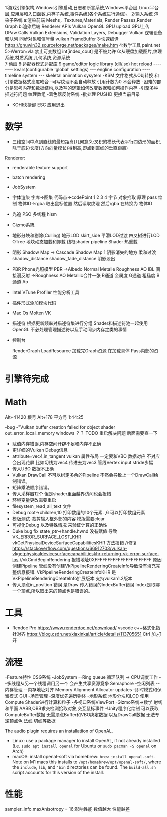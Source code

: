 1:游戏引擎架构,Windows引擎启动,日志和断言系统,Windows平台层,Linux平台层,应用层和入口函数,内存子系统,事件系统(各个系统进行通信)。
2:输入系统 
  渲染子系统
    a:渲染前端
      Meshs，Textures,Materials, Render Passes,Render Graph
    b:渲染后端
      Renderer APIs Vulkan OpenGL  GPU upload GPU上传 DPaw Calls 
      Vulkan Extensions, Validation Layers, Debugger 
      Vulkan 逻辑设备和队列
      同步对象和信号量  vulkan FrameBuffer
3:快速编译 https://gnuwin32.sourceforge.net/packages/make.htm
4:数学工具 paint.net  
5:-Werror=vla 禁止可变数组 int[index_cout] 是不被允许
6:从硬盘加载图片,纹理系统,材质系统,几何系统,资源系统  
7:动画
8:适配器模式适配库
9:game/editor logic library (dll/.so) hot reload    -------- kvars(configurable 'global' settings)  --- engline configuration  ---- timeline system  --- skeletal animation sysytem 
-KSM 文件格式从Obj转换  和引擎数据格式高度吻合
-可写纹理不会自动释放 引用计数为0 不会释放
-困难的部分是思考内存和数据结构,以及写的逻辑如何改变数据和如何操作内存
-引擎多种描述符问题 纹理数组
-着色器反射系统
-批处理
 PUSHD 更换当前目录
- KOHI快捷键
  ESC 应用退出

# 数学
 * 三维空间中点到直线的最短距离(几何意义:叉积的模长代表平行四边形的面积,除于底边长度(方向向量模长)得到高,即点到直线的垂直距离)

Renderer:
- renderable texture support
- batch rendering
- JobSystem
- 字体渲染 字库->图集  代码点->codePoint 1 2 3 4 字节  对象拾取 原理 pass 绘制 物体ID->rgba 取出鼠标位置 然后读取纹理 然后rgba 在转换为 物体ID 
- 光追 PSO 多线程 hism
- Gizmo系統
- 地形分块和剔除(Culling) 
  地形LOD skirt_side 平滑LOD过渡  四叉树进行LOD OTree 地块动态加载和卸载 
  线框shader pipeline
  Shader 热重载
- 阴影
    Shadow Map -> Cascade Shadow Map 
       1:阴影消失的地方 柔和过渡 shadow_distance shadow_fade_distance 阴影淡出
- PBR
  Phone光照模型 PBR ->Albedo Normal Metalle Roughness AO IBL 间接漫反射 ->Roughness AO Metallic合并一张
  R通道 金属度 G通道 粗糙度 B通道 Ao
- Intel VTune Profiler 性能分析工具
- 插件形式添加模块代码
- Mac Os Molten VK
- 描述符
  根据更新频率对描述符集进行分组  Shader和描述符池一起使用
  OpenGL 不必处理管理描述符以及手动同步内存之类的事情
- 控制台

  RenderGraph LoadResource 加载完Graph资源 在加载具体 Pass内部的资源
# 引擎待完成
# Math
  Alt+41420 根号 Alt+178 平方号  1:44:25
  
-bug
-"Vulkan buffer creation failed for object shader  out_error_local_memory  windows ？？ TODO  重启解决问题 后面需要查一下
- 赋值内存错误,内存空间开辟不足和内存不正确
- 更详细的Vulkan Debug信息
- attribute=vec4,in_tangent vulkan 属性布局 一定要和VBO 数据对应 不对应会出现花屏 比如切线为vec4 传进去为vec3 管线Vertex input stride步幅
- 传入UBO 数据不正确
- Vulkan DrawCall 不可以绑定多余的Pipeline 不然会导致上一个DrawCall绘制错误。
- 矩阵乘法顺序错误。
- 传入采样器12个 但是shader里面越界访问也会报错
- 环境变量更改需要重启
- filesystem_read_all_text 文件 
- Debug root->children,10 打印数组的10个元素. ,6 可以打印数组元素
- 模版测试-裁剪输入框外部的内容 模版需要clear
- 可视化Debug 以及特殊情况 来验证计算的正确性
- Duke bug fix  state_ptr->handle.hwnd 没有赋值 导致 VK_ERROR_SURFACE_LOST_KHR vkGetPhysicalDeviceSurfaceCapabilitiesKHR 方法报错
  //修复 https://stackoverflow.com/questions/66912703/vulkan-vkgetphysicaldevicesurfacecapabilitieskhr-returning-vk-error-surface-los
  //vkCmdBeginRendering 报错地址0XFFFFFFFFFFFFFFFFFFFFFF 原因创建Pipeline 管线没有创建VkPipelineRenderingCreateInfo导致没有填充完整信息报错.    VkPipelineRenderingCreateInfoKHR 是VkPipelineRenderingCreateInfo扩展版本 支持vulkan1.2版本 
- 传入顶点in_position 错误  是Draw 传入错误的IndexBuffer错误 Index是取哪一个顶点,所以取出来的顶点也是错误的。

# 工具
  * Rendoc Pro 
    https://www.renderdoc.net/download/
  vscode c++格式化指针对齐
    https://blog.csdn.net/xiaxinkai/article/details/113705651  Ctrl 加,打开
  
# 流程

-Feature特性
 CSG系统
-JobSystem
 --Ring queue 循环队列 -> CPU调度工作
 --多线程从另一个线程调用另一个 会产生共享资源竞争 Semaphore
-空闲列表
 --内存管理 
 --内存地址对齐 Memory Alignment Allocator updates
-即时模式和保留模式 GUI
-场景管理
 -深度优先遍历物体
-地形系统
  地形分块和LOD 使用Compute Shader进行计算和粒子
-多视口系统ViewPort
-Gizmo系统->数学 射线和平面 AABB,OBB求交检测拾取对象,交互鼠标事件
-Unity程序化绘制 可以获取ComputeBuffer数据 无需顶点Buffer和VBO绑定数据 以及DrawCall数据 无法专递顶点色 法线 切线等数据  

The audio plugin requires an installatiion of OpenAL.
 - Linux: use a package manager to install OpenAL, if not already installed (i.e. `sudo apt install openal` for Ubuntu or `sudo pacman -S openal` on Arch)
 - macOS: install openal-soft via homebrew: `brew install openal-soft`. Note on M1 macs this installs to `/opt/homebrew/opt/openal-soft/`, where the `include`, `lib`, and `'bin` directories can be found. The `build-all.sh` script accounts for this version of the install.

 # 性能
   sampler_info.maxAnisotropy = 16;影响性能  数值越大 性能越差